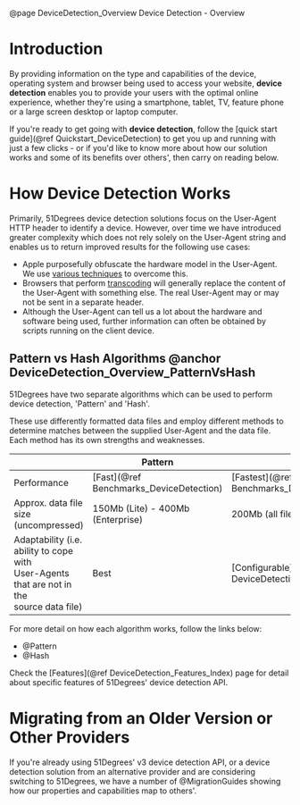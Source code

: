 @page DeviceDetection_Overview Device Detection - Overview

# Introduction

By providing information on the type and capabilities of the device, operating system and browser being used to access your website, **device detection** enables you to provide your users with the optimal online experience, whether they're using a smartphone, tablet, TV, feature phone or a large screen desktop or laptop computer. 

If you're ready to get going with **device detection**, follow the [quick start guide](@ref Quickstart_DeviceDetection) to get you up and running with just a few clicks - or if you'd like to know more about how our solution works and some of its benefits over others', then carry on reading below.

# How Device Detection Works

Primarily, 51Degrees device detection solutions focus on the User-Agent HTTP header to identify a device. However, over time
we have introduced greater complexity which does not rely solely on the User-Agent string and enables us to return improved results for the following use cases:

* Apple purposefully obfuscate the hardware model in the User-Agent. We use 
[various techniques](https://51degrees.com/blog/multi-stage-approach-to-apple-ios-device-detection) to overcome this. 
* Browsers that perform [transcoding](https://en.wikipedia.org/wiki/Mobile_browser#Mobile_HTML_transcoders) will 
generally replace the content of the User-Agent with something else. The real User-Agent may or may not be sent 
in a separate header.
* Although the User-Agent can tell us a lot about the hardware and software being used, further information can often
be obtained by scripts running on the client device.

## Pattern vs Hash Algorithms @anchor DeviceDetection_Overview_PatternVsHash

51Degrees have two separate algorithms which can be used to perform device detection, 'Pattern' and 'Hash'. 

These use differently formatted data files and employ different methods to determine matches between the supplied 
User-Agent and the data file. Each method has its own strengths and weaknesses.

|| Pattern | Hash |
|---|---|---|
|Performance|[Fast](@ref Benchmarks_DeviceDetection)|[Fastest](@ref Benchmarks_DeviceDetection)|
|Approx. data file size (uncompressed)| 150Mb (Lite) - 400Mb (Enterprise)| 200Mb (all file variants) |
|Adaptability (i.e. ability to cope with<br>User-Agents that are not in the<br>source data file)|Best|[Configurable](@ref DeviceDetection_Hash_PredictivePower)|

For more detail on how each algorithm works, follow the links below:

- @Pattern
- @Hash

Check the [Features](@ref DeviceDetection_Features_Index) page for detail about specific features of 51Degrees' device detection API.

# Migrating from an Older Version or Other Providers

If you're already using 51Degrees' v3 device detection API, or a device detection solution from an alternative provider and are considering switching to 51Degrees, we have a number of @MigrationGuides showing how our properties and capabilities map to others'.


